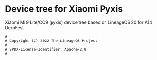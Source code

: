 # Device tree for Xiaomi Pyxis

Xiaomi Mi 9 Lite/CC9 (pyxis) device tree based on LineageOS 20 for A14 DerpFest

```
#
# Copyright (C) 2022 The LineageOS Project
#
# SPDX-License-Identifier: Apache-2.0
#
```
